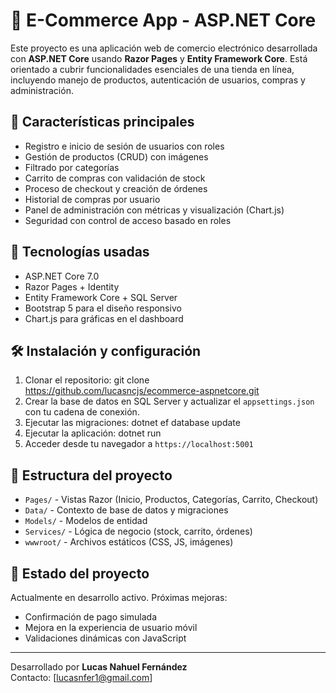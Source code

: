 # 🛒 E-Commerce App - ASP.NET Core

Este proyecto es una aplicación web de comercio electrónico desarrollada con **ASP.NET Core** usando **Razor Pages** y **Entity Framework Core**. Está orientado a cubrir funcionalidades esenciales de una tienda en línea, incluyendo manejo de productos, autenticación de usuarios, compras y administración.

## 🚀 Características principales

- Registro e inicio de sesión de usuarios con roles
- Gestión de productos (CRUD) con imágenes
- Filtrado por categorías
- Carrito de compras con validación de stock
- Proceso de checkout y creación de órdenes
- Historial de compras por usuario
- Panel de administración con métricas y visualización (Chart.js)
- Seguridad con control de acceso basado en roles

## 🧱 Tecnologías usadas

- ASP.NET Core 7.0
- Razor Pages + Identity
- Entity Framework Core + SQL Server
- Bootstrap 5 para el diseño responsivo
- Chart.js para gráficas en el dashboard

## 🛠️ Instalación y configuración

1. Clonar el repositorio:
git clone https://github.com/lucasncjs/ecommerce-aspnetcore.git
2. Crear la base de datos en SQL Server y actualizar el `appsettings.json` con tu cadena de conexión.
3. Ejecutar las migraciones:
dotnet ef database update
4. Ejecutar la aplicación:
dotnet run
5. Acceder desde tu navegador a `https://localhost:5001`

## 📁 Estructura del proyecto

- `Pages/` - Vistas Razor (Inicio, Productos, Categorías, Carrito, Checkout)
- `Data/` - Contexto de base de datos y migraciones
- `Models/` - Modelos de entidad
- `Services/` - Lógica de negocio (stock, carrito, órdenes)
- `wwwroot/` - Archivos estáticos (CSS, JS, imágenes)

## 📝 Estado del proyecto

Actualmente en desarrollo activo. Próximas mejoras:
- Confirmación de pago simulada
- Mejora en la experiencia de usuario móvil
- Validaciones dinámicas con JavaScript

---

Desarrollado por **Lucas Nahuel Fernández**  
Contacto: [lucasnfer1@gmail.com]
